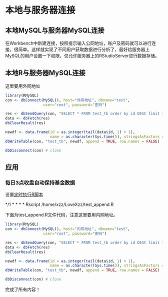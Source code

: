 本地与服务器连接
================

## 本地MySQL与服务器MySQL连接

在Workbench中新建连接，按照提示输入公网地址，账户及密码就可以进行连接，很简单。这样就实现了不同用户获取数据进行分析了，最好给服务器上MySQL的用户设置一下权限，仅允许服务器上的RStudioServer进行数据存储。

## 本地R与服务器MySQL连接

这里要用外网地址

``` r
library(RMySQL)
con <- dbConnect(MySQL(), host="外网地址", dbname="test",
                 user="root", password="密码")

res <- dbSendQuery(con, "SELECT * FROM test_tb order by id DESC limit 1")
data <- dbFetch(res)
dbClearResult(res)

newdf <- data.frame(id = as.integer(tail(data$id, 1) + 1),
                    name = as.character(Sys.time()), stringsAsFactors = FALSE)
dbWriteTable(con, "test_tb", newdf, append = TRUE, row.names = FALSE)

dbDisconnect(con) # close
```

## 应用

### 每日3点收盘自动保持基金数据

设置[定时执行R脚本](https://blog.csdn.net/wzgl__wh/article/details/84963698)

*/1 * \* \* \* Rscript /home/xzz/LoveXzz/test\_append.R

下面为test\_append.R文件代码，注意这里要用内网地址。

``` r
library(RMySQL)
con <- dbConnect(MySQL(), host="内网地址", dbname="test",
                 user="root", password="密码")

res <- dbSendQuery(con, "SELECT * FROM test_tb order by id DESC limit 1")
data <- dbFetch(res)
dbClearResult(res)

newdf <- data.frame(id = as.integer(tail(data$id, 1) + 1),
                    name = as.character(Sys.time()), stringsAsFactors = FALSE)
dbWriteTable(con, "test_tb", newdf, append = TRUE, row.names = FALSE)

dbDisconnect(con) # close
```

完成了所有内容！
